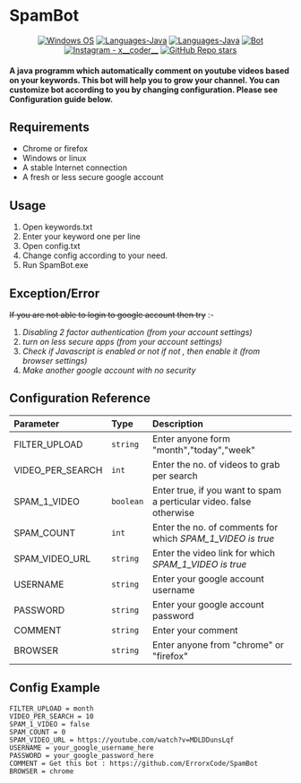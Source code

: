 # SpamBot

<p align="center">
  <a href="#"><img alt="Windows OS" src="https://img.shields.io/badge/Windows-0078D6?style=flat-square&logo=windows&logoColor=white"></a>
  <a href="#"><img alt="Languages-Java" src="https://img.shields.io/badge/Language-Java-1DA1F2?style=flat-square&logo=java"></a>
  <a href="#"><img alt="Languages-Java" src="https://img.shields.io/badge/Linux-FCC624?style=flat-square&logo=linux&logoColor=black"></a>
  <a href="#"><img alt="Bot" src="https://img.shields.io/badge/Bot version-v2-orange"></a>
  <a href="https://www.instagram.com/x__coder__x/"><img alt="Instagram - x__coder__" src="https://img.shields.io/badge/Instagram-x____coder____x-lightgrey"></a>
  <a href="#"><img alt="GitHub Repo stars" src="https://img.shields.io/github/stars/ErrorxCode/OTP-Verification-Api?style=social"></a>
  </p>

#### A java programm which automatically comment on youtube videos based on your keywords. This bot will help you to grow your channel. You can customize bot according to you by changing configuration. Please see Configuration guide below.

## Requirements
* Chrome or firefox
* Windows or linux
* A stable Internet connection
* A fresh or less secure google account

## Usage
1. Open keywords.txt
2. Enter your keyword one per line
3. Open config.txt
4. Change config according to your need.
5. Run SpamBot.exe

## Exception/Error
~~If you are not able to login to google account then try~~ :- 
1. *Disabling 2 factor authentication (from your account settings)*
2. *turn on less secure apps (from your account settings)*
3. *Check if Javascript is enabled or not if not , then enable it (from browser settings)*
4. *Make another google account with no security*


<!-- 
### **For Instagram** :- 
1. Open tags.txt
2. Enter tags ( one per line ) on which you want to comment
3. Run Insta.py (`python3 YT.py` for linux) -->

<!-- 
**Note : For linux users who are using firefox, you have to set geckodriver in $PATH in order to work. for that Run the following commands in the terminal** :-
- `sudo mv geckodriver /usr/local/bin/ (from the project directory)`
- `chmod +x geckodriver (from the /usr/local/bin/ directory )` -->


## Configuration Reference


| Parameter | Type     | Description                |
| :-------- | :------- | :------------------------- |
| FILTER_UPLOAD | `string` | Enter anyone form "month","today","week" |
| VIDEO_PER_SEARCH  | `int`    | Enter the no. of videos to grab per search                       |
| SPAM_1_VIDEO      | `boolean` | Enter true, if you want to spam a perticular video. false otherwise |
| SPAM_COUNT | `int` |Enter the no. of comments for which *SPAM_1_VIDEO is true* |
| SPAM_VIDEO_URL  | `string` | Enter the video link for which *SPAM_1_VIDEO is true* |
| USERNAME  | `string` | Enter your google account username  |
| PASSWORD  | `string` | Enter your google account password  |
| COMMENT  | `string` | Enter your comment  |
| BROWSER  | `string` | Enter anyone from "chrome" or "firefox"  |

  
## Config Example

```
FILTER_UPLOAD = month
VIDEO_PER_SEARCH = 10
SPAM_1_VIDEO = false
SPAM_COUNT = 0
SPAM_VIDEO_URL = https://youtube.com/watch?v=MDLDDunsLqf
USERNAME = your_google_username_here
PASSWORD = your_google_password_here
COMMENT = Get this bot : https://github.com/ErrorxCode/SpamBot
BROWSER = chrome
```
